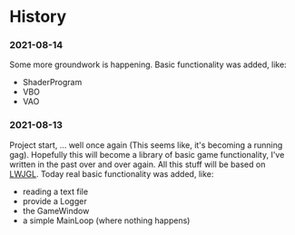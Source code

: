 # History

### 2021-08-14
Some more groundwork is happening.
Basic functionality was added, like:
* ShaderProgram
* VBO
* VAO

### 2021-08-13
Project start, ... well once again (This seems like, it's becoming a running gag).
Hopefully this will become a library of basic game functionality, I've written in the past over and over again.
All this stuff will be based on [LWJGL][lwjgl].
Today real basic functionality was added, like:
* reading a text file
* provide a Logger
* the GameWindow
* a simple MainLoop (where nothing happens)

[comment]: <> (collection of links sorted alphabetically ascending)
[lwjgl]: https://www.lwjgl.org/